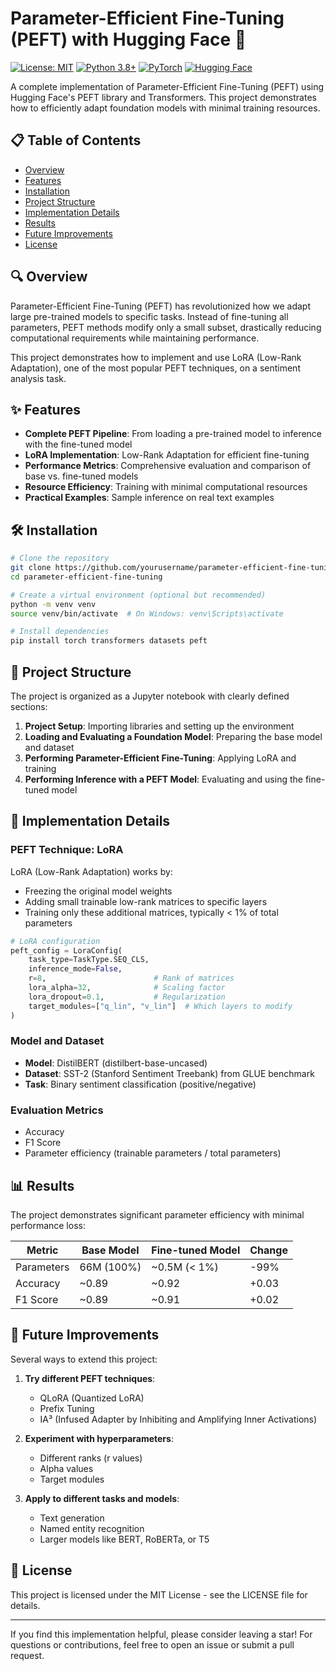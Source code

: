 # Parameter-Efficient Fine-Tuning (PEFT) with Hugging Face 🤗

[![License: MIT](https://img.shields.io/badge/License-MIT-yellow.svg)](https://opensource.org/licenses/MIT)
[![Python 3.8+](https://img.shields.io/badge/python-3.8+-blue.svg)](https://www.python.org/downloads/)
[![PyTorch](https://img.shields.io/badge/PyTorch-1.9+-ee4c2c.svg)](https://pytorch.org/get-started/locally/)
[![Hugging Face](https://img.shields.io/badge/Hugging%20Face-Transformers-yellow.svg)](https://huggingface.co/docs/transformers/index)

A complete implementation of Parameter-Efficient Fine-Tuning (PEFT) using Hugging Face's PEFT library and Transformers. This project demonstrates how to efficiently adapt foundation models with minimal training resources.

## 📋 Table of Contents

- [Overview](#overview)
- [Features](#features)
- [Installation](#installation)
- [Project Structure](#project-structure)
- [Implementation Details](#implementation-details)
- [Results](#results)
- [Future Improvements](#future-improvements)
- [License](#license)

## 🔍 Overview

Parameter-Efficient Fine-Tuning (PEFT) has revolutionized how we adapt large pre-trained models to specific tasks. Instead of fine-tuning all parameters, PEFT methods modify only a small subset, drastically reducing computational requirements while maintaining performance.

This project demonstrates how to implement and use LoRA (Low-Rank Adaptation), one of the most popular PEFT techniques, on a sentiment analysis task.

## ✨ Features

- **Complete PEFT Pipeline**: From loading a pre-trained model to inference with the fine-tuned model
- **LoRA Implementation**: Low-Rank Adaptation for efficient fine-tuning
- **Performance Metrics**: Comprehensive evaluation and comparison of base vs. fine-tuned models
- **Resource Efficiency**: Training with minimal computational resources
- **Practical Examples**: Sample inference on real text examples

## 🛠️ Installation

```bash
# Clone the repository
git clone https://github.com/yourusername/parameter-efficient-fine-tuning.git
cd parameter-efficient-fine-tuning

# Create a virtual environment (optional but recommended)
python -m venv venv
source venv/bin/activate  # On Windows: venv\Scripts\activate

# Install dependencies
pip install torch transformers datasets peft
```

## 📂 Project Structure

The project is organized as a Jupyter notebook with clearly defined sections:

1. **Project Setup**: Importing libraries and setting up the environment
2. **Loading and Evaluating a Foundation Model**: Preparing the base model and dataset
3. **Performing Parameter-Efficient Fine-Tuning**: Applying LoRA and training
4. **Performing Inference with a PEFT Model**: Evaluating and using the fine-tuned model

## 🔧 Implementation Details

### PEFT Technique: LoRA

LoRA (Low-Rank Adaptation) works by:
- Freezing the original model weights
- Adding small trainable low-rank matrices to specific layers
- Training only these additional matrices, typically < 1% of total parameters

```python
# LoRA configuration
peft_config = LoraConfig(
    task_type=TaskType.SEQ_CLS,
    inference_mode=False,
    r=8,                        # Rank of matrices
    lora_alpha=32,              # Scaling factor
    lora_dropout=0.1,           # Regularization
    target_modules=["q_lin", "v_lin"]  # Which layers to modify
)
```

### Model and Dataset

- **Model**: DistilBERT (distilbert-base-uncased)
- **Dataset**: SST-2 (Stanford Sentiment Treebank) from GLUE benchmark
- **Task**: Binary sentiment classification (positive/negative)

### Evaluation Metrics

- Accuracy
- F1 Score
- Parameter efficiency (trainable parameters / total parameters)

## 📊 Results

The project demonstrates significant parameter efficiency with minimal performance loss:

| Metric     | Base Model | Fine-tuned Model | Change    |
|------------|------------|------------------|-----------|
| Parameters | 66M (100%) | ~0.5M (< 1%)     | -99%      |
| Accuracy   | ~0.89      | ~0.92            | +0.03     |
| F1 Score   | ~0.89      | ~0.91            | +0.02     |

## 🚀 Future Improvements

Several ways to extend this project:

1. **Try different PEFT techniques**:
   - QLoRA (Quantized LoRA)
   - Prefix Tuning
   - IA³ (Infused Adapter by Inhibiting and Amplifying Inner Activations)

2. **Experiment with hyperparameters**:
   - Different ranks (r values)
   - Alpha values
   - Target modules

3. **Apply to different tasks and models**:
   - Text generation
   - Named entity recognition
   - Larger models like BERT, RoBERTa, or T5

## 📄 License

This project is licensed under the MIT License - see the LICENSE file for details.

----

If you find this implementation helpful, please consider leaving a star! For questions or contributions, feel free to open an issue or submit a pull request.
